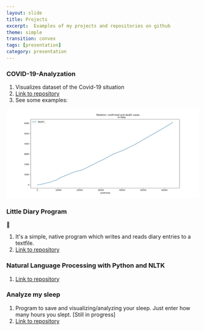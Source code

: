 ```yaml
---
layout: slide
title: Projects
excerpt:  Examples of my projects and repositories on github
theme: simple
transition: convex
tags: [presentation]
category: presentation
---
```

<section data-markdown>

### COVID-19-Analyzation
1. Visualizes dataset of the Covid-19 situation
2. [Link to repository](https://github.com/m1ghtfr3e/COVID-19-Analyzation)
3. See some examples:

![Relation of confirmed and death cases in Italy](/images/conf-dead.jpg)


</section>
<section data-markdown>
  
### Little Diary Program 
:notebook:

1. It's a simple, native program which writes and reads diary entries 
   to a textfile. 
2. [Link to repository](https://github.com/m1ghtfr3e/Diary)
  
  
</section>
<section data-markdown>
  
### Natural Language Processing with Python and NLTK
1. [Link to repository](https://github.com/m1ghtfr3e/Text-Edition-Programs)
![]()
  
</section>
<section data-markdown>
  
### Analyze my sleep
1. Program to save and visualizing/analyzing your sleep.
  Just enter how many hours you slept.
  [Still in progress]
2. [Link to repository](https://github.com/m1ghtfr3e/statMySleep)
  
</section>
